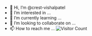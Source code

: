 - 👋 Hi, I’m @crest-vishalpatel
- 👀 I’m interested in ...
- 🌱 I’m currently learning ...
- 💞️ I’m looking to collaborate on ...
- 📫 How to reach me ...
![Visitor Count](https://profile-counter.glitch.me/crest-vishalpatel/count.svg)
<!---
crest-vishalpatel/crest-vishalpatel is a ✨ special ✨ repository because its `README.md` (this file) appears on your GitHub profile.
You can click the Preview link to take a look at your changes.
--->
